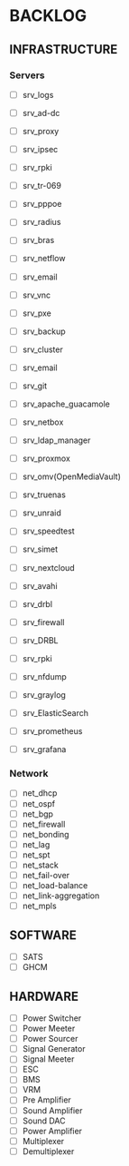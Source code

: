 # BACKLOG

## INFRASTRUCTURE

### Servers

- [ ] srv_logs
- [ ] srv_ad-dc
- [ ] srv_proxy
- [ ] srv_ipsec
- [ ] srv_rpki
- [ ] srv_tr-069
- [ ] srv_pppoe
- [ ] srv_radius
- [ ] srv_bras

- [ ] srv_netflow
- [ ] srv_email
- [ ] srv_vnc
- [ ] srv_pxe
- [ ] srv_backup
- [ ] srv_cluster
- [ ] srv_email
- [ ] srv_git
- [ ] srv_apache_guacamole
- [ ] srv_netbox

- [ ] srv_ldap_manager

- [ ] srv_proxmox
- [ ] srv_omv(OpenMediaVault)
- [ ] srv_truenas
- [ ] srv_unraid
- [ ] srv_speedtest
- [ ] srv_simet
- [ ] srv_nextcloud
- [ ] srv_avahi
- [ ] srv_drbl
- [ ] srv_firewall
- [ ] srv_DRBL
- [ ] srv_rpki
- [ ] srv_nfdump
- [ ] srv_graylog
- [ ] srv_ElasticSearch
- [ ] srv_prometheus
- [ ] srv_grafana

### Network

- [ ] net_dhcp
- [ ] net_ospf
- [ ] net_bgp
- [ ] net_firewall
- [ ] net_bonding
- [ ] net_lag
- [ ] net_spt
- [ ] net_stack
- [ ] net_fail-over
- [ ] net_load-balance
- [ ] net_link-aggregation
- [ ] net_mpls

## SOFTWARE

- [ ] SATS
- [ ] GHCM

## HARDWARE

- [ ] Power Switcher
- [ ] Power Meeter
- [ ] Power Sourcer
- [ ] Signal Generator
- [ ] Signal Meeter
- [ ] ESC
- [ ] BMS
- [ ] VRM
- [ ] Pre Amplifier
- [ ] Sound Amplifier
- [ ] Sound DAC
- [ ] Power Amplifier
- [ ] Multiplexer
- [ ] Demultiplexer